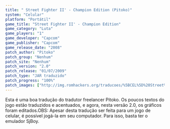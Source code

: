 ```yaml
---
title: " Street Fighter II' - Champion Edition (Pitoko)"
system: "Celular"
platform: "Portátil"
game_title: "Street Fighter II' - Champion Edition"
game_category: "Luta"
game_players: "1"
game_developer: "Capcom"
game_publisher: "Capcom"
game_release_date: "2008"
patch_author: "Pitoko"
patch_group: "Nenhum"
patch_site: "Nenhum"
patch_version: "2.0"
patch_release: "01/07/2009"
patch_type: "JAR traduzido"
patch_progress: "100%"
patch_images: ["http://img.romhackers.org/traducoes/%5BCEL%5D%20Street%20Fighter%20II'%20-%20Champion%20Edition%20-%20Pitoko%20-%201.png","http://img.romhackers.org/traducoes/%5BCEL%5D%20Street%20Fighter%20II'%20-%20Champion%20Edition%20-%20Pitoko%20-%202.png","http://img.romhackers.org/traducoes/%5BCEL%5D%20Street%20Fighter%20II'%20-%20Champion%20Edition%20-%20Pitoko%20-%203.png"]
---
```

Esta é uma boa tradução do tradutor freelancer Pitoko. Os poucos textos do jogo estão traduzidos e acentuados, e agora, nesta versão 2.0, os gráficos foram editados.OBS: Apesar desta tradução ser feita para um jogo de celular, é possível jogá-la em seu computador. Para isso, basta ter o emulador SjBoy.